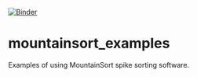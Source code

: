 [![Binder](https://mybinder.org/badge.svg)](https://mybinder.org/v2/gh/flatironinstitute/mountainsort_examples/master)

# mountainsort_examples

Examples of using MountainSort spike sorting software.
